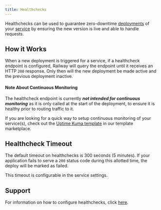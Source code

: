 ```yaml
---
title: Healthchecks
---
```


Healthchecks can be used to guarantee zero-downtime [deployments](/reference/deployments) of your [service](/reference/services) by ensuring the new version is live and able to handle requests.

## How it Works

When a new deployment is triggered for a service, if a healthcheck endpoint is configured, Railway will query the endpoint until it receives an HTTP `200` response.  Only then will the new deployment be made active and the previous deployment inactive.

#### Note About Continuous Monitoring

The healthcheck endpoint is currently ***not intended for continuous monitoring*** as it is only called at the start of the deployment, to ensure it is healthy prior to routing traffic to it.

If you are looking for a quick way to setup continuous monitoring of your service(s), check out the <a href="https://railway.com/template/p6dsil" target="_blank">Uptime Kuma template</a> in our template marketplace.

## Healthcheck Timeout

The default timeout on healthchecks is 300 seconds (5 minutes). If your application fails to serve a `200` status code during this allotted time, the deploy will be marked as failed.

This timeout is configurable in the service settings.

## Support

For information on how to configure healthchecks, click [here](/guides/healthchecks-and-restarts).